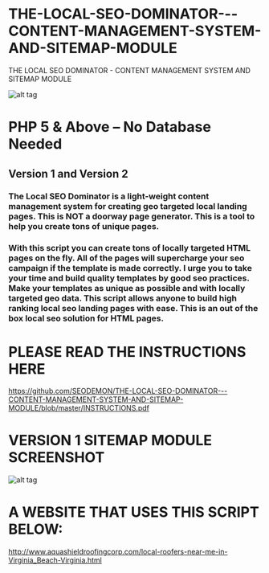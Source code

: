 # THE-LOCAL-SEO-DOMINATOR---CONTENT-MANAGEMENT-SYSTEM-AND-SITEMAP-MODULE
THE LOCAL SEO DOMINATOR - CONTENT MANAGEMENT SYSTEM AND SITEMAP MODULE

![alt tag](https://github.com/SEODEMON/THE-LOCAL-SEO-DOMINATOR---CONTENT-MANAGEMENT-SYSTEM-AND-SITEMAP-MODULE/blob/master/scripts/VERSION_1/images/seo_dominator.jpg)

  # PHP 5 & Above – No Database Needed
  ## Version 1 and Version 2

### The Local SEO Dominator is a light-weight content management system for creating geo targeted local landing pages.  This is NOT a doorway page generator. This is a tool to help you create tons of unique pages. 

### With this script you can create tons of locally targeted HTML pages on the fly. All of the pages will supercharge your seo campaign if the template is made correctly. I urge you to take your time and build quality templates by good seo practices. Make your templates as unique as possible and with locally targeted geo data. This script allows anyone to build high ranking local seo landing pages with ease.  This is an out of the box local seo solution for HTML pages.

# PLEASE READ THE INSTRUCTIONS HERE

https://github.com/SEODEMON/THE-LOCAL-SEO-DOMINATOR---CONTENT-MANAGEMENT-SYSTEM-AND-SITEMAP-MODULE/blob/master/INSTRUCTIONS.pdf

# VERSION 1 SITEMAP MODULE SCREENSHOT

![alt tag](https://github.com/SEODEMON/THE-LOCAL-SEO-DOMINATOR---CONTENT-MANAGEMENT-SYSTEM-AND-SITEMAP-MODULE/blob/master/scripts/VERSION_1/Sitemap_Module/SCREENSHOT.JPG)

# A WEBSITE THAT USES THIS SCRIPT BELOW:

http://www.aquashieldroofingcorp.com/local-roofers-near-me-in-Virginia_Beach-Virginia.html
